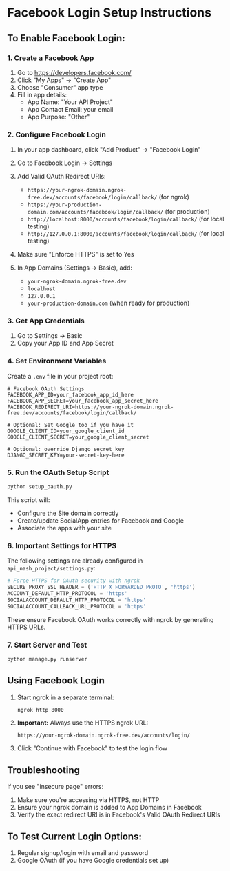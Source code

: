 # Facebook Login Setup Instructions

## To Enable Facebook Login:

### 1. Create a Facebook App
1. Go to https://developers.facebook.com/
2. Click "My Apps" → "Create App"
3. Choose "Consumer" app type
4. Fill in app details:
   - App Name: "Your API Project"
   - App Contact Email: your email
   - App Purpose: "Other"

### 2. Configure Facebook Login
1. In your app dashboard, click "Add Product" → "Facebook Login"
2. Go to Facebook Login → Settings
3. Add Valid OAuth Redirect URIs:
   - `https://your-ngrok-domain.ngrok-free.dev/accounts/facebook/login/callback/` (for ngrok)
   - `https://your-production-domain.com/accounts/facebook/login/callback/` (for production)
   - `http://localhost:8000/accounts/facebook/login/callback/` (for local testing)
   - `http://127.0.0.1:8000/accounts/facebook/login/callback/` (for local testing)

4. Make sure "Enforce HTTPS" is set to Yes

5. In App Domains (Settings → Basic), add:
   - `your-ngrok-domain.ngrok-free.dev`
   - `localhost`
   - `127.0.0.1`
   - `your-production-domain.com` (when ready for production)

### 3. Get App Credentials
1. Go to Settings → Basic
2. Copy your App ID and App Secret

### 4. Set Environment Variables
Create a `.env` file in your project root:
```
# Facebook OAuth Settings
FACEBOOK_APP_ID=your_facebook_app_id_here
FACEBOOK_APP_SECRET=your_facebook_app_secret_here
FACEBOOK_REDIRECT_URI=https://your-ngrok-domain.ngrok-free.dev/accounts/facebook/login/callback/

# Optional: Set Google too if you have it
GOOGLE_CLIENT_ID=your_google_client_id
GOOGLE_CLIENT_SECRET=your_google_client_secret

# Optional: override Django secret key
DJANGO_SECRET_KEY=your-secret-key-here
```

### 5. Run the OAuth Setup Script
```bash
python setup_oauth.py
```

This script will:
- Configure the Site domain correctly
- Create/update SocialApp entries for Facebook and Google
- Associate the apps with your site

### 6. Important Settings for HTTPS
The following settings are already configured in `api_nash_project/settings.py`:
```python
# Force HTTPS for OAuth security with ngrok
SECURE_PROXY_SSL_HEADER = ('HTTP_X_FORWARDED_PROTO', 'https')
ACCOUNT_DEFAULT_HTTP_PROTOCOL = 'https'
SOCIALACCOUNT_DEFAULT_HTTP_PROTOCOL = 'https'
SOCIALACCOUNT_CALLBACK_URL_PROTOCOL = 'https'
```

These ensure Facebook OAuth works correctly with ngrok by generating HTTPS URLs.

### 7. Start Server and Test
```bash
python manage.py runserver
```

## Using Facebook Login
1. Start ngrok in a separate terminal:
   ```bash
   ngrok http 8000
   ```
   
2. **Important:** Always use the HTTPS ngrok URL:
   ```
   https://your-ngrok-domain.ngrok-free.dev/accounts/login/
   ```
   
3. Click "Continue with Facebook" to test the login flow

## Troubleshooting
If you see "insecure page" errors:
1. Make sure you're accessing via HTTPS, not HTTP
2. Ensure your ngrok domain is added to App Domains in Facebook
3. Verify the exact redirect URI is in Facebook's Valid OAuth Redirect URIs

## To Test Current Login Options:
1. Regular signup/login with email and password
2. Google OAuth (if you have Google credentials set up)
